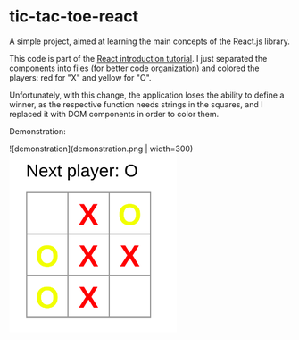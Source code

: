 # tic-tac-toe-react

A simple project, aimed at learning the main concepts of the React.js library.

This code is part of the [React introduction tutorial](https://pt-br.reactjs.org/tutorial/tutorial.html). I just separated the components into files (for better code organization) and colored the players: red for "X" and yellow for "O".

Unfortunately, with this change, the application loses the ability to define a winner, as the respective function needs strings in the squares, and I replaced it with DOM components in order to color them.

Demonstration:

![demonstration](demonstration.png | width=300)
<img src="demonstration.png" alt="demonstration" width="300"/>

